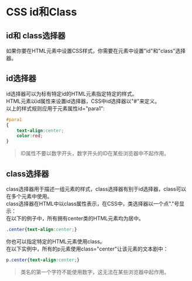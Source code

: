 # CSS id和Class
## id和 class选择器
如果你要在HTML元素中设置CSS样式，你需要在元素中设置"id"和"class"选择器。

## id选择器
id选择器可以为标有特定id的HTML元素指定特定的样式。  
HTML元素以id属性来设置id选择器，CSS中id选择器以"#"来定义。  
以上的样式规则应用于元素属性id="para1":

```css
#para1
{
    text-align:center;
    color:red;
}
```

> ID属性不要以数字开头，数字开头的ID在某些浏览器中不起作用。

## class选择器
class选择器用于描述一组元素的样式，class选择器有别于id选择器，class可以在多个元素中使用。  
class选择器在HTML中以class属性表示，在CSS中，类选择器以一个点"."号显示：  
在以下的例子中，所有拥有center类的HTML元素均为居中。
```css
.center{text-align:center;}
```

你也可以指定特定的HTML元素使用class。  
在以下实例中，所有的p元素使用class="center"让该元素的文本剧中：
```css
p.center{text-align:center;}
```
> 类名的第一个字符不能使用数字，这无法在某些浏览器中起作用。